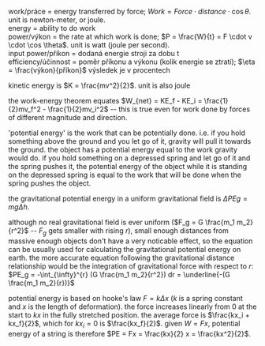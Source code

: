 work/práce = energy transferred by force; $Work = Force \cdot distance \cdot \cos \theta$. unit is newton-meter, or joule.  
energy = ability to do work  
power/výkon = the rate at which work is done; $P = \frac{W}{t} = F \cdot v \cdot \cos \theta$. unit is watt (joule per second).  
input power/příkon = dodaná energie stroji za dobu t  
efficiency/účinnost = poměr příkonu a výkonu (kolik energie se ztratí); $\eta = \frac{výkon}{příkon}$ výsledek je v procentech

kinetic energy is $K = \frac{mv^2}{2}$. unit is also joule

the work-energy theorem equates
$W_{net} = KE_f - KE_i = \frac{1}{2}mv_f^2 - \frac{1}{2}mv_i^2$ -- this is true
even for work done by forces of different magnitude and direction.

'potential energy' is the work that can be potentially done.
i.e. if you hold something above the ground and you let go of it, gravity will pull
it towards the ground. the object has a potential energy equal to the work gravity would do.
if you hold something on a depressed spring and let go of it and the spring pushes it,
the potential energy of the object while it is standing on the depressed spring
is equal to the work that will be done when the spring pushes the object.

the gravitational potential energy in a uniform gravitational field is
$\Delta PEg = m g \Delta h$.

although no real gravitational field is ever uniform
($F_g = G \frac{m_1 m_2}{r^2}$ -- $F_g$ gets smaller with rising $r$), 
small enough distances from massive enough objects don't have a very noticable
effect, so the equation can be usually used for calculating the gravitational 
potential energy on earth. the more accurate equation following the
gravitational distance relationship would be the integration of gravitational
force with respect to $r$:
$PE_g = -\int_{\infty}^{r} (G \frac{m_1 m_2}{r^2}) dr = \underline{-(G \frac{m_1 m_2}{r})}$

potential energy is based on hooke's law $F = k \Delta x$
($k$ is a spring constant and $x$ is the length of deformation).
the force increases linearly from 0 at the start to $kx$ in the fully stretched
position. the average force is $\frac{kx_i + kx_f}{2}$, which for $kx_i = 0$
is $\frac{kx_f}{2}$. given $W = Fx$, potential energy of a string is therefore
$PE = Fx = \frac{kx}{2} x = \frac{kx^2}{2}$.
